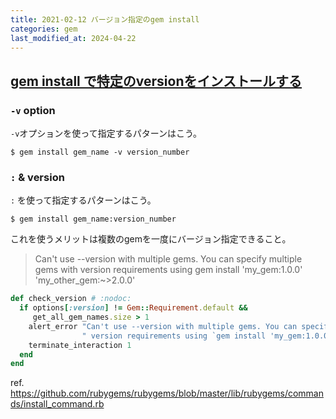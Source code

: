 ```yaml
---
title: 2021-02-12 バージョン指定のgem install
categories: gem
last_modified_at: 2024-04-22
---
```


## [gem install で特定のversionをインストールする](https://qiita.com/rikuya11s/items/80bfd706c0b3f5a52ee1)

### `-v` option

 `-v`オプションを使って指定するパターンはこう。

```console
$ gem install gem_name -v version_number
```

### `:` & version

`:` を使って指定するパターンはこう。

```console
$ gem install gem_name:version_number
```

これを使うメリットは複数のgemを一度にバージョン指定できること。

> Can't use --version with multiple gems. You can specify multiple gems with version requirements using gem install 'my_gem:1.0.0' 'my_other_gem:~>2.0.0'

```rb
def check_version # :nodoc:
  if options[:version] != Gem::Requirement.default &&
     get_all_gem_names.size > 1
    alert_error "Can't use --version with multiple gems. You can specify multiple gems with" \
                " version requirements using `gem install 'my_gem:1.0.0' 'my_other_gem:~>2.0.0'`"
    terminate_interaction 1
  end
end
```

ref. <https://github.com/rubygems/rubygems/blob/master/lib/rubygems/commands/install_command.rb>
